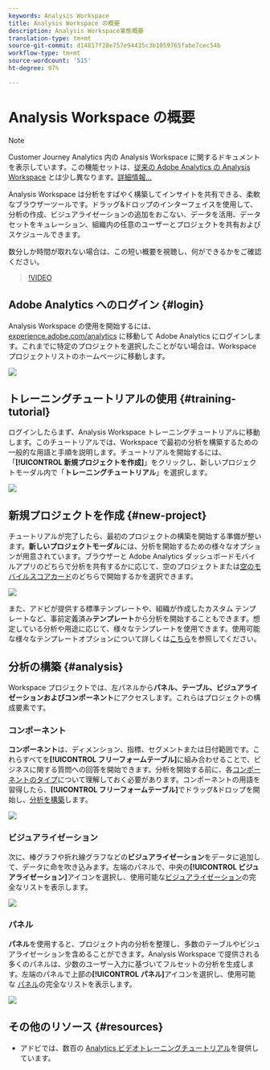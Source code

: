```yaml
---
keywords: Analysis Workspace
title: Analysis Workspace の概要
description: Analysis Workspace業態概要
translation-type: tm+mt
source-git-commit: d14817f28e757e94435c3b1059765fabe7cec54b
workflow-type: tm+mt
source-wordcount: '515'
ht-degree: 97%

---
```



# Analysis Workspace の概要

>[!NOTE]
>
>Customer Journey Analytics 内の Analysis Workspace に関するドキュメントを表示しています。この機能セットは、[従来の Adobe Analytics の Analysis Workspace](https://experienceleague.adobe.com/docs/analytics/analyze/analysis-workspace/home.html?lang=en#analysis-workspace) とは少し異なります。[詳細情報...](/help/getting-started/cja-aa.md)

Analysis Workspace は分析をすばやく構築してインサイトを共有できる、柔軟なブラウザーツールです。ドラッグ&amp;ドロップのインターフェイスを使用して、分析の作成、ビジュアライゼーションの追加をおこない、データを活用、データセットをキュレーション、組織内の任意のユーザーとプロジェクトを共有およびスケジュールできます。

数分しか時間が取れない場合は、この短い概要を視聴し、何ができるかをご確認ください。

>[!VIDEO](https://video.tv.adobe.com/v/26266/?quality=12)

## Adobe Analytics へのログイン {#login}

Analysis Workspace の使用を開始するには、[experience.adobe.com/analytics](https://experience.adobe.com/analytics) に移動して Adobe Analytics にログインします。これまでに特定のプロジェクトを選択したことがない場合は、Workspace プロジェクトリストのホームページに移動します。

![](assets/login-analytics.png)

## トレーニングチュートリアルの使用 {#training-tutorial}

ログインしたらまず、Analysis Workspace トレーニングチュートリアルに移動します。このチュートリアルでは、Workspace で最初の分析を構築するための一般的な用語と手順を説明します。チュートリアルを開始するには、「**[!UICONTROL 新規プロジェクトを作成]**」をクリックし、新しいプロジェクトモーダル内で「**トレーニングチュートリアル**」を選択します。

![](assets/training-tutorial.png)

## 新規プロジェクトを作成 {#new-project}

チュートリアルが完了したら、最初のプロジェクトの構築を開始する準備が整います。**新しいプロジェクトモーダル**&#x200B;には、分析を開始するための様々なオプションが用意されています。ブラウザーと Adobe Analytics ダッシュボードモバイルアプリのどちらで分析を共有するかに応じて、空のプロジェクトまたは[空のモバイルスコアカード](https://docs.adobe.com/content/help/ja-JP/analytics/analyze/mobapp/curator.html)のどちらで開始するかを選択できます。

![](assets/create-new-project.png)

また、アドビが提供する標準テンプレートや、組織が作成したカスタム テンプレートなど、事前定義済み&#x200B;**テンプレート**&#x200B;から分析を開始することもできます。想定している分析や用途に応じて、様々なテンプレートを使用できます。使用可能な様々なテンプレートオプションについて詳しくは[こちら](/help/analysis-workspace/build-workspace-project/starter-projects.md)を参照してください。

## 分析の構築 {#analysis}

Workspace プロジェクトでは、左パネルから&#x200B;**パネル、テーブル、ビジュアライゼーションおよびコンポーネント**&#x200B;にアクセスします。これらはプロジェクトの構成要素です。

### コンポーネント

**コンポーネント**&#x200B;は、ディメンション、指標、セグメントまたは日付範囲です。これらすべてを&#x200B;**[!UICONTROL フリーフォームテーブル]**&#x200B;に組み合わせることで、ビジネスに関する質問への回答を開始できます。分析を開始する前に、各[コンポーネントのタイプ](/help/components/overview.md)について理解しておく必要があります。コンポーネントの用語を習得したら、**[!UICONTROL フリーフォームテーブル]**&#x200B;でドラッグ&amp;ドロップを開始し、[分析を構築](/help/analysis-workspace/build-workspace-project/freeform-overview.md)します。

![](assets/build-components.png)

### ビジュアライゼーション

次に、棒グラフや折れ線グラフなどの&#x200B;**ビジュアライゼーション**&#x200B;をデータに追加して、データに命を吹き込みます。左端のパネルで、中央の&#x200B;**[!UICONTROL ビジュアライゼーション]**&#x200B;アイコンを選択し、使用可能な[ビジュアライゼーション](/help/analysis-workspace/visualizations/freeform-analysis-visualizations.md)の完全なリストを表示します。

![](assets/build-visualizations.png)

### パネル

**パネル**&#x200B;を使用すると、プロジェクト内の分析を整理し、多数のテーブルやビジュアライゼーションを含めることができます。Analysis Workspace で提供される多くのパネルは、少数のユーザー入力に基づいてフルセットの分析を生成します。左端のパネルで上部の&#x200B;**[!UICONTROL パネル]**&#x200B;アイコンを選択し、使用可能な [パネル](/help/analysis-workspace/c-panels/panels.md)の完全なリストを表示します。

![](assets/build-panels.png)

## その他のリソース {#resources}

* アドビでは、数百の [Analytics ビデオトレーニングチュートリアル](https://docs.adobe.com/content/help/en/analytics-learn/tutorials/overview.html)を提供しています。
